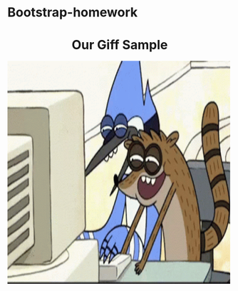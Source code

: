# Bootstrap-homework
<h1 align="center">Our Giff Sample</h1>
<p><img  align="center" src="https://github.com/fromcosmopolis/bootstrap-homework/blob/main/giff.gif" width="500" height="500"></p>
